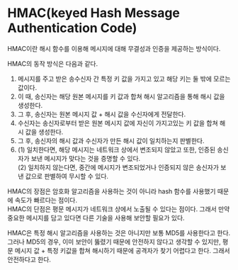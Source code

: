 # HMAC(keyed Hash Message Authentication Code)

HMAC이란 해시 함수를 이용해 메시지에 대해 무결성과 인증을 제공하는 방식이다.  

HMAC의 동작 방식은 다음과 같다.   
1. 메시지를 주고 받은 송수신자 간 특정 키 값을 가지고 있고 해당 키는 둘 밖에 모르는 값이다.   
2. 이 때, 송신자는 해당 원본 메시지를 키 값과 합쳐 해시 알고리즘을 통해 해시 값을 생성한다.   
3. 그 후, 송신자는 원본 메시지 값 + 해시 값을 수신자에게 전달한다.   
4. 수신자는 송신자로부터 받은 원본 메시지 값에 자신이 가지고있는 키 값을 합쳐 해시 값을 생성한다.
5. 그 후, 송신자의 해시 값과 수신자가 만든 해시 값이 일치하는지 판별한다.   
6. (1) 일치한다면, 해당 메시지는 네트워크 상에서 변조되지 않았고 또한, 인증된 송신자가 보낸 메시지가 맞다는 것을 증명할 수 있다.   
(2) 일치하지 않는다면, 중간에 메시지가 변조되었거나 인증되지 않은 송신자가 보낸 값으로 판별하여 무시할 수 있다.   

HMAC의 장점은 암호화 알고리즘을 사용하는 것이 아니라 hash 함수를 사용했기 때문에 속도가 빠르다는 점이다.  
HMAC의 단점은 평문 메시지가 네트워크 상에서 노출될 수 있다는 점이다. 그래서 만약 중요한 메시지를 담고 있다면 다른 기술을 사용해 보안할 필요가 있다.   

HMAC은 특정 해시 알고리즘을 사용하는 것은 아니지만 보통 MD5를 사용한다고 한다. 그러나 MD5의 경우, 이미 보안이 뚫렸기 때문에 안전하지 않다고 생각할 수 있지만, 평문 메시지 값 + 특정 키값을 합쳐 해시하기 때문에 공격자가 찾기 어렵다고 한다.
그래서 안전하다고 한다.
